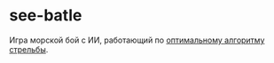 # see-batle
Игра морской бой с ИИ, работающий по [оптимальному алгоритму стрельбы](https://habr.com/ru/articles/180995/).  

